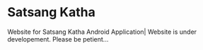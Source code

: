 # Satsang Katha
Website for Satsang Katha Android Application|
Website is under developement. Please be petient...
